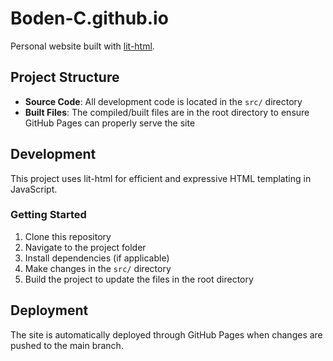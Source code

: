 # Boden-C.github.io

Personal website built with [lit-html](https://lit.dev/docs/libraries/standalone-templates/).

## Project Structure

-   **Source Code**: All development code is located in the `src/` directory
-   **Built Files**: The compiled/built files are in the root directory to ensure GitHub Pages can properly serve the site

## Development

This project uses lit-html for efficient and expressive HTML templating in JavaScript.

### Getting Started

1. Clone this repository
2. Navigate to the project folder
3. Install dependencies (if applicable)
4. Make changes in the `src/` directory
5. Build the project to update the files in the root directory

## Deployment

The site is automatically deployed through GitHub Pages when changes are pushed to the main branch.
